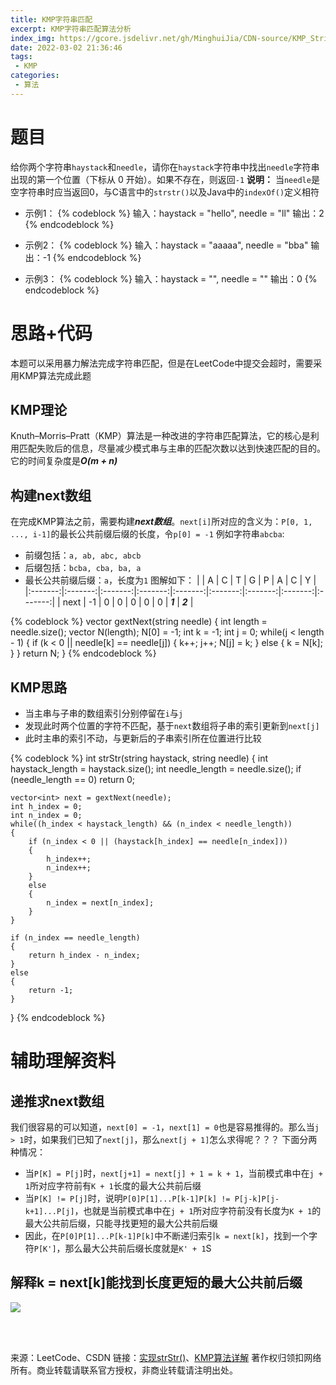 ```yaml
---
title: KMP字符串匹配
excerpt: KMP字符串匹配算法分析
index_img: https://gcore.jsdelivr.net/gh/MinghuiJia/CDN-source/KMP_String_Match/KMP1.png
date: 2022-03-02 21:36:46
tags:
 - KMP
categories:
 - 算法
---
```


# 题目
给你两个字符串`haystack`和`needle`，请你在`haystack`字符串中找出`needle`字符串出现的第一个位置（下标从 0 开始）。如果不存在，则返回`-1`
**说明：**
当`needle`是空字符串时应当返回0，与C语言中的`strstr()`以及Java中的`indexOf()`定义相符

- 示例1：
{% codeblock %}
	输入：haystack = "hello", needle = "ll"
	输出：2
{% endcodeblock %}

- 示例2：
{% codeblock %}
	输入：haystack = "aaaaa", needle = "bba"
	输出：-1
{% endcodeblock %}

- 示例3：
{% codeblock %}
	输入：haystack = "", needle = ""
	输出：0
{% endcodeblock %}

# 思路+代码
本题可以采用暴力解法完成字符串匹配，但是在LeetCode中提交会超时，需要采用KMP算法完成此题

## KMP理论
Knuth–Morris–Pratt（KMP）算法是一种改进的字符串匹配算法，它的核心是利用匹配失败后的信息，尽量减少模式串与主串的匹配次数以达到快速匹配的目的。它的时间复杂度是***O(m + n)***

## 构建next数组
在完成KMP算法之前，需要构建***next数组***。`next[i]`所对应的含义为：`P[0, 1, ..., i-1]`的最长公共前缀后缀的长度，令`p[0] = -1`
例如字符串`abcba`:
- 前缀包括：`a, ab, abc, abcb`
- 后缀包括：`bcba, cba, ba, a`
- 最长公共前缀后缀：`a`，长度为`1`
图解如下：
|         |    A    |    C    |    T    |    G    |    P    |    A    |    C    |    Y    |
|:-------:|:-------:|:-------:|:-------:|:-------:|:-------:|:-------:|:-------:|:-------:|
|   next  |   -1    |    0    |    0    |    0    |    0    |    0    | ***1*** | ***2*** |

{% codeblock %}
	vector<int> gextNext(string needle)
    {
        int length = needle.size();
        vector<int> N(length);
        N[0] = -1;
        int k = -1;
        int j = 0;
        while(j < length - 1)
        {
            if (k < 0 || needle[k] == needle[j])
            {
                k++;
                j++;
                N[j] = k;
            }
            else
            {
                k = N[k];
            }
        }
        return N;
    }
{% endcodeblock %}

## KMP思路
- 当主串与子串的数组索引分别停留在`i`与`j`
- 发现此时两个位置的字符不匹配，基于`next`数组将子串的索引更新到`next[j]`
- 此时主串的索引不动，与更新后的子串索引所在位置进行比较

{% codeblock %}
	int strStr(string haystack, string needle) {
    int haystack_length = haystack.size();
    int needle_length = needle.size();
    if (needle_length == 0)
        return 0;

    vector<int> next = gextNext(needle);
    int h_index = 0;
    int n_index = 0;
    while((h_index < haystack_length) && (n_index < needle_length))
    {
        if (n_index < 0 || (haystack[h_index] == needle[n_index]))
        {
            h_index++;
            n_index++;
        }
        else
        {
            n_index = next[n_index];
        }
    }

    if (n_index == needle_length)
    {
        return h_index - n_index;
    }
    else
    {
        return -1;
    }
}
{% endcodeblock %}

# 辅助理解资料

## 递推求next数组
我们很容易的可以知道，`next[0] = -1`，`next[1] = 0`也是容易推得的。那么当`j > 1`时，如果我们已知了`next[j]`，那么`next[j + 1]`怎么求得呢？？？
下面分两种情况：
- 当`P[K] = P[j]`时，`next[j+1] = next[j] + 1 = k + 1`，当前模式串中在`j + 1`所对应字符前有`K + 1`长度的最大公共前后缀
- 当`P[K] != P[j]`时，说明`P[0]P[1]...P[k-1]P[k] != P[j-k]P[j-k+1]...P[j]`，也就是当前模式串中在`j + 1`所对应字符前没有长度为`K + 1`的最大公共前后缀，只能寻找更短的最大公共前后缀
- 因此，在`P[0]P[1]...P[k-1]P[k]`中不断递归索引`k = next[k]`，找到一个字符`P[K']`，那么最大公共前后缀长度就是`K' + 1`S

## 解释k = next[k]能找到长度更短的最大公共前后缀
![](https://gcore.jsdelivr.net/gh/MinghuiJia/CDN-source/KMP_String_Match/KMP1.png)

<br>
<br>


来源：LeetCode、CSDN
链接：[实现strStr()](https://leetcode-cn.com/leetbook/read/array-and-string/cm5e2/)、[KMP算法详解](https://blog.csdn.net/yyzsir/article/details/89462339)
著作权归领扣网络所有。商业转载请联系官方授权，非商业转载请注明出处。
